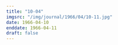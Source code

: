 ```yaml
---
title: "10-04"
imgsrc: "/img/journal/1966/04/10-11.jpg"
date: 1966-04-10
enddate: 1966-04-11
draft: false
---
```


<!-- fix pre-formatted input -->
